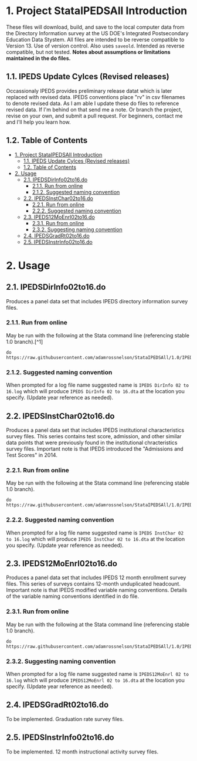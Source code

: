 # 1. Project StataIPEDSAll Introduction

These files will download, build, and save to the local computer data from the Directory Information survey at the US DOE's Integrated Postsecondary Education Data Stystem. All files are intended to be reverse compatible to Version 13. Use of version control. Also uses `saveold`. Intended as reverse compatible, but not tested. **Notes about assumptions or limitations maintained in the do files.**

## 1.1. IPEDS Update Cylces (Revised releases)

Occassionaly IPEDS provides preliminary release datat which is later replaced with revised data. IPEDS conventions place "rv" in csv filenames to denote revised data. As I am able I update these do files to reference revised data. If I'm behind on that send me a note. Or branch the project, revise on your own, and submit a pull request. For beginners, contact me and I'll help you learn how.

## 1.2. Table of Contents
<!-- TOC -->

- [1. Project StataIPEDSAll Introduction](#1-project-stataipedsall-introduction)
    - [1.1. IPEDS Update Cylces (Revised releases)](#11-ipeds-update-cylces-revised-releases)
    - [1.2. Table of Contents](#12-table-of-contents)
- [2. Usage](#2-usage)
    - [2.1. IPEDSDirInfo02to16.do](#21-ipedsdirinfo02to16do)
        - [2.1.1. Run from online](#211-run-from-online)
        - [2.1.2. Suggested naming convention](#212-suggested-naming-convention)
    - [2.2. IPEDSInstChar02to16.do](#22-ipedsinstchar02to16do)
        - [2.2.1. Run from online](#221-run-from-online)
        - [2.2.2. Suggested naming convention](#222-suggested-naming-convention)
    - [2.3. IPEDS12MoEnrl02to16.do](#23-ipeds12moenrl02to16do)
        - [2.3.1. Run from online](#231-run-from-online)
        - [2.3.2. Suggesting naming convention](#232-suggesting-naming-convention)
    - [2.4. IPEDSGradRt02to16.do](#24-ipedsgradrt02to16do)
    - [2.5. IPEDSInstrInfo02to16.do](#25-ipedsinstrinfo02to16do)

<!-- /TOC -->

# 2. Usage

## 2.1. IPEDSDirInfo02to16.do

Produces a panel data set that includes IPEDS directory information survey files.

### 2.1.1. Run from online

May be run with the following at the Stata command line (referencing stable 1.0 branch).[^1]

```
do https://raw.githubusercontent.com/adamrossnelson/StataIPEDSAll/1.0/IPEDSDirInfo02to16.do
```
### 2.1.2. Suggested naming convention

When prompted for a log file name suggested name is `IPEDS DirInfo 02 to 16.log` which will produce `IPEDS DirInfo 02 to 16.dta` at the location you specify. (Update year reference as needed).

## 2.2. IPEDSInstChar02to16.do

Produces a panel data set that includes IPEDS institutional characteristics survey files. This series contains test score, admission, and other similar data points that were previously found in the institutional chracteristics survey files. Important note is that IPEDS introduced the "Admissions and Test Scores" in 2014.

### 2.2.1. Run from online

May be run with the following at the Stata command line (referencing stable 1.0 branch).

```
do https://raw.githubusercontent.com/adamrossnelson/StataIPEDSAll/1.0/IPEDSInstChar02to16.do
```

### 2.2.2. Suggested naming convention

When prompted for a log file name suggested name is `IPEDS InstChar 02 to 16.log` which will produce `IPEDS InstChar 02 to 16.dta` at the location you specify. (Update year reference as needed).

## 2.3. IPEDS12MoEnrl02to16.do

Produces a panel data set that includes IPEDS 12 month enrollment survey files. This series of surveys contains 12-month unduplicated headcount. Important note is that IPEDS modified variable naming conventions. Details of the variable naming conventions identified in do file.

### 2.3.1. Run from online

May be run with the following at the Stata command line (referencing stable 1.0 branch).

```
do https://raw.githubusercontent.com/adamrossnelson/StataIPEDSAll/1.0/IPEDS12MoEnrl02to16.do
```

### 2.3.2. Suggesting naming convention

When prompted for a log file name suggested name is `IPEDS12MoEnrl 02 to 16.log` which will produce `IPEDS12MoEnrl 02 to 16.dta` at the location you specify. (Update year reference as needed).

## 2.4. IPEDSGradRt02to16.do

To be implemented. Graduation rate survey files.

## 2.5. IPEDSInstrInfo02to16.do

To be implemented. 12 month instructional activity survey files.